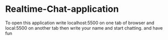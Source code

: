 # Realtime-Chat-application
To open this application write localhost:5500 on one tab of browser and local:5500 on another tab
then write your name and start chatting.
and have fun
